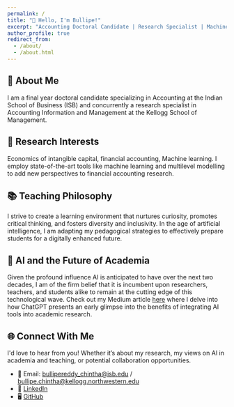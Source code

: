 ```yaml
---
permalink: /
title: "👋 Hello, I'm Bullipe!"
excerpt: "Accounting Doctoral Candidate | Research Specialist | Machine Learning Enthusiast"
author_profile: true
redirect_from: 
  - /about/
  - /about.html
---
```


## 🚀 About Me
I am a final year doctoral candidate specializing in Accounting at the Indian School of Business (ISB) and concurrently a research specialist in Accounting Information and Management at the Kellogg School of Management. 

## 🔬 Research Interests
Economics of intangible capital, financial accounting, Machine learning. I employ state-of-the-art tools like machine learning and multilevel modelling to add new perspectives to financial accounting research.

## 📚 Teaching Philosophy
I strive to create a learning environment that nurtures curiosity, promotes critical thinking, and fosters diversity and inclusivity. In the age of artificial intelligence, I am adapting my pedagogical strategies to effectively prepare students for a digitally enhanced future.

## 🤖 AI and the Future of Academia
Given the profound influence AI is anticipated to have over the next two decades, I am of the firm belief that it is incumbent upon researchers, teachers, and students alike to remain at the cutting edge of this technological wave. Check out my Medium article [here](https://medium.com/@bullipereddy/chatgpt-and-academic-research-a-valuable-ally-or-a-mere-distraction-409ba78d3be9) where I delve into how ChatGPT presents an early glimpse into the benefits of integrating AI tools into academic research.

## 🌐 Connect With Me
I'd love to hear from you! Whether it’s about my research, my views on AI in academia and teaching, or potential collaboration opportunities.

* 📧 Email: bullipereddy_chintha@isb.edu / bullipe.chintha@kellogg.northwestern.edu
* 👔 [LinkedIn](https://www.linkedin.com/in/bullipereddy/?originalSubdomain=in)
* 🖥️ [GitHub](https://github.com/Bullipe)

